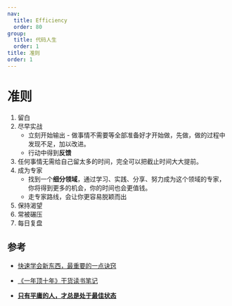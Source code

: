 ```yaml
---
nav:
  title: Efficiency
  order: 80
group:
  title: 代码人生
  order: 1
title: 准则
order: 1
---
```


# 准则

1. 留白
2. 尽早实战
   - 立刻开始输出 - 做事情不需要等全部准备好才开始做，先做，做的过程中发现不足，加以改进。
   - 行动中得到**反馈**
3. 任何事情无需给自己留太多的时间，完全可以把截止时间大大提前。
4. 成为专家
   - 找到一个**细分领域**，通过学习、实践、分享、努力成为这个领域的专家，你将得到更多的机会，你的时间也会更值钱。
   - 走专家路线，会让你更容易脱颖而出
5. 保持渴望
6. 常被碾压
7. 每日复盘



## 参考

- [快速学会新东西，最重要的一点诀窍](https://mp.weixin.qq.com/s/oQWPya36PK5Wv6BKSQ-ZgQ)
- [《一年顶十年》干货读书笔记](https://mp.weixin.qq.com/s/9cDxdnyAa4WBJBjqdnfZsg)

- [**只有平庸的人，才总是处于最佳状态**](https://mp.weixin.qq.com/s/3ae1Sa4E_vO1XQZs8B6Zkg)